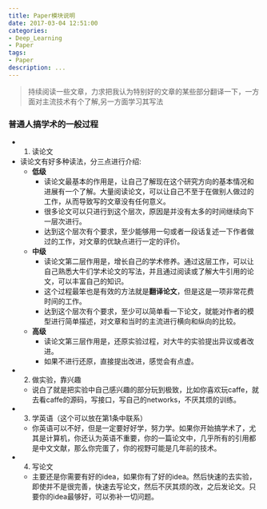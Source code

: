 ```yaml
---
title: Paper模块说明
date: 2017-03-04 12:51:00
categories:
- Deep_Learning
- Paper
tags:
- Paper
description: ...
---
```


> 持续阅读一些文章，力求把我认为特别好的文章的某些部分翻译一下，一方面对主流技术有个了解,另一方面学习其写法
  
### 普通人搞学术的一般过程
* 1. 读论文
* 读论文有好多种读法，分三点进行介绍:   
  * **低级**
    * 读论文最基本的作用是，让自己了解现在这个研究方向的基本情况和进展有一个了解。大量阅读论文，可以让自己不至于在做别人做过的工作，从而导致写的文章没有任何意义。
    * 很多论文可以只进行到这个层次，原因是并没有太多的时间继续向下一层次进行。
    * 达到这个层次有个要求，至少能够用一句或者一段话复述一下作者做过的工作，对文章的优缺点进行一定的评价。
  * **中级**
    * 读论文第二层作用是，增长自己的学术修养。通过这层工作，可以让自己熟悉大牛们学术论文的写法，并且通过阅读或了解大牛引用的论文，可以丰富自己的知识。
    * 这个过程最笨也是有效的方法就是**翻译论文**，但是这是一项非常花费时间的工作。
    * 达到这个层次有个要求，至少可以简单看一下论文，就能对作者的模型进行简单描述，对文章和当时的主流进行横向和纵向的比较。
  * **高级**
    * 读论文第三层作用是，还原实验过程，对大牛的实验提出异议或者改进。
    * 如果不进行还原，直接提出改进，感觉会有点虚。
* 2. 做实验，靠兴趣  
  * 说白了就是把实验中自己感兴趣的部分玩到极致，比如你喜欢玩caffe，就去看caffe的源码，写接口，写自己的networks，不厌其烦的训练。
* 3. 学英语（这个可以放在第1条中联系）  
  * 你英语可以不好，但是一定要好好学，努力学。如果你开始搞学术了，尤其是计算机，你还认为英语不重要，你的一篇论文中，几乎所有的引用都是中文文献，那么你完蛋了，你的视野可能是几年前的技术。
* 4. 写论文  
  * 主要还是你需要有好的idea，如果你有了好的idea。然后快速的去实验，即使并不是很完善，快速去写论文，然后不厌其烦的改，之后发论文。只要你的idea最够好，可以弥补一切问题。

